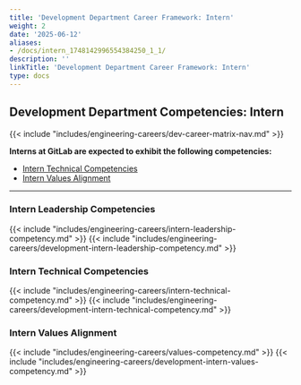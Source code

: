 ```yaml
---
title: 'Development Department Career Framework: Intern'
weight: 2
date: '2025-06-12'
aliases:
- /docs/intern_1748142996554384250_1_1/
description: ''
linkTitle: 'Development Department Career Framework: Intern'
type: docs
---
```


## Development Department Competencies: Intern

{{< include "includes/engineering-careers/dev-career-matrix-nav.md" >}}

**Interns at GitLab are expected to exhibit the following competencies:**

- [Intern Technical Competencies](#intern-technical-competencies)
- [Intern Values Alignment](#intern-values-alignment)

---

### Intern Leadership Competencies

{{< include "includes/engineering-careers/intern-leadership-competency.md" >}}
{{< include "includes/engineering-careers/development-intern-leadership-competency.md" >}}
  
### Intern Technical Competencies

{{< include "includes/engineering-careers/intern-technical-competency.md" >}}
{{< include "includes/engineering-careers/development-intern-technical-competency.md" >}}

### Intern Values Alignment

{{< include "includes/engineering-careers/values-competency.md" >}}
{{< include "includes/engineering-careers/development-intern-values-competency.md" >}}
